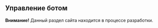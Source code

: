 ## Управление ботом

<div class="notification is-warning">
    <b>Внимание!</b> Данный раздел сайта находится в процессе разработки.
</div>
